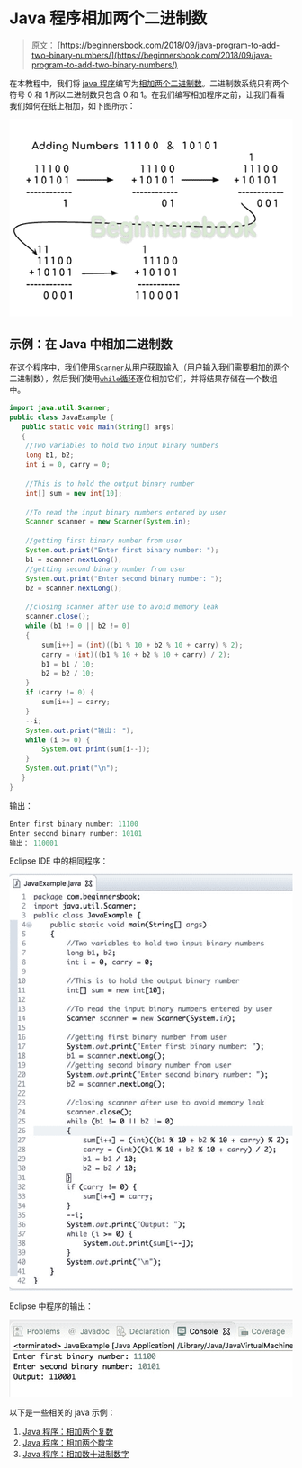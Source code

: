 # Java 程序相加两个二进制数

> 原文： [https://beginnersbook.com/2018/09/java-program-to-add-two-binary-numbers/](https://beginnersbook.com/2018/09/java-program-to-add-two-binary-numbers/)

在本教程中，我们将 [java 程序](https://beginnersbook.com/2017/09/java-examples/)编写为[相加两个二进制数](https://beginnersbook.com/2018/03/python-program-to-add-two-binary-numbers/)。二进制数系统只有两个符号 0 和 1 所以二进制数只包含 0 和 1。在我们编写相加程序之前，让我们看看我们如何在纸上相加，如下图所示：

![Adding binary numbers in Java](img/ebefab9a3a2d8d75d31c7c7c56112d35.jpg)

## 示例：在 Java 中相加二进制数

在这个程序中，我们使用[`Scanner`](https://beginnersbook.com/2014/07/java-program-to-get-input-from-user/)从用户获取输入（用户输入我们需要相加的两个二进制数），然后我们使用[`while`循环](https://beginnersbook.com/2015/03/while-loop-in-java-with-examples/)逐位相加它们，并将结果存储在一个数组中。

```java
import java.util.Scanner;
public class JavaExample {
   public static void main(String[] args)
   {
	//Two variables to hold two input binary numbers	 
	long b1, b2;
	int i = 0, carry = 0;

	//This is to hold the output binary number
	int[] sum = new int[10];

	//To read the input binary numbers entered by user
	Scanner scanner = new Scanner(System.in);

	//getting first binary number from user
	System.out.print("Enter first binary number: ");
	b1 = scanner.nextLong();
	//getting second binary number from user
	System.out.print("Enter second binary number: ");
	b2 = scanner.nextLong();

	//closing scanner after use to avoid memory leak
	scanner.close();
	while (b1 != 0 || b2 != 0) 
	{
		sum[i++] = (int)((b1 % 10 + b2 % 10 + carry) % 2);
		carry = (int)((b1 % 10 + b2 % 10 + carry) / 2);
		b1 = b1 / 10;
		b2 = b2 / 10;
	}
	if (carry != 0) {
		sum[i++] = carry;
	}
	--i;
	System.out.print("输出： ");
	while (i >= 0) {
		System.out.print(sum[i--]);
	}
	System.out.print("\n");  
   }
}
```

输出：

```java
Enter first binary number: 11100
Enter second binary number: 10101
输出： 110001

```

Eclipse IDE 中的相同程序：

![Java - Adding two binary numbers](img/664e3e1844b2e04546a22647aa7628e0.jpg)

Eclipse 中程序的输出：

![Adding binary numbers in Java Output of program](img/da4fbdbef99974449439dd84076d48bf.jpg)

以下是一些相关的 java 示例：

1.  [Java 程序：相加两个复数](https://beginnersbook.com/2018/09/java-program-to-add-two-complex-numbers/)
2.  [Java 程序：相加两个数字](https://beginnersbook.com/2017/09/java-program-to-add-two-numbers/)
3.  [Java 程序：相加数十进制数字](https://beginnersbook.com/2018/06/python-program-add-digits-number/)